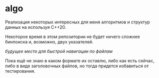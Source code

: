 # algo

Реализация некоторых интересных для меня алгоритмов и структур данных на используя C++20.

Некоторое время в этом репозитории не будет ничего сложнее бинпоиска и, возможно, двух указателей.

_будущее место для быстрой навигации по файлам_

Пока ещё не знаю в каком формате их оставлю, либо как есть сейчас, либо в виде заголовочных файлов, но тогда придется избавиться от тестирования.